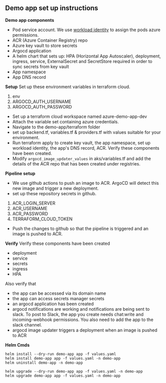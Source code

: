 
## Demo app set up instructions

**Demo app components**
 - Pod service account. We use [workload identity](https://surajblog.medium.com/workload-identity-in-aks-with-terraform-9d6866b2bfa2) to assign the pods azure permissions.
 - ACR (Azure Container Registry) repo
 - Azure key vault to store secrets
 - Argocd application
 - A helm chart that sets up: HPA (Horizontal App Autoscaler), deployment, ingress, service, ExternalSecret and SecretStore required in order to sync secrets from key vault
 - App namespace
 - App DNS record


**Setup**
Set up these environment variables in terraform cloud.
1. env
2. ARGOCD_AUTH_USERNAME 
3. ARGOCD_AUTH_PASSWORD

 - Set up a terraform cloud workspace named azure-demo-app-dev 
 - Attach the variable set containing azure credentials.
 - Navigate to the demo-app/terraform folder
 - set up backend.tf, variables.tf & providers.tf with values suitable for your environment.
 - Run terraform apply to create key vault, the app namespace, set up workload identity, the app's DNS record, ACR. Verify these components have been created.
 - Modify `argocd_image_updater_values` in aks/variables.tf and add the details of the ACR repo that has been created under registries.


**Pipeline setup**
- We use github actions to push an image to ACR. ArgoCD will detect this new image and trigger a new deployment.
- set up these repository secrets in github.

1. ACR_LOGIN_SERVER
2. ACR_USERNAME
3. ACR_PASSWORD
4. TERRAFORM_CLOUD_TOKEN

- Push the changes to github so that the pipeline is triggered and an image is pushed to ACR.

**Verify**
Verify these components have been created

- deployment
- service
- secrets
- ingress
- HPA

Also verify that
- the app can be accessed via its domain name
- the app can access secrets manager secrets
- an argocd application has been created
-  argocd notifications are working and notifications are being sent to slack. To post to Slack, the app you create needs chat:write and incoming-webhook permissions. You also need to add the app to the slack channel.
-  argocd image updater triggers a deployment when an image is pushed to ACR

**Helm Cmds**

    helm install --dry-run demo-app app -f values.yaml
    helm install demo-app app -f values.yaml -n demo-app
    helm uninstall demo-app -n demo-app
    
    helm upgrade --dry-run demo-app app -f values.yaml -n demo-app
    helm upgrade demo-app app -f values.yaml -n demo-app
